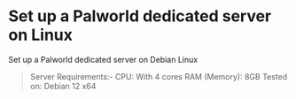 # Set up a Palworld dedicated server on Linux
Set up a Palworld dedicated server on Debian Linux

> Server Requirements:-
> CPU: With 4 cores
> RAM (Memory): 8GB
> Tested on: Debian 12 x64
